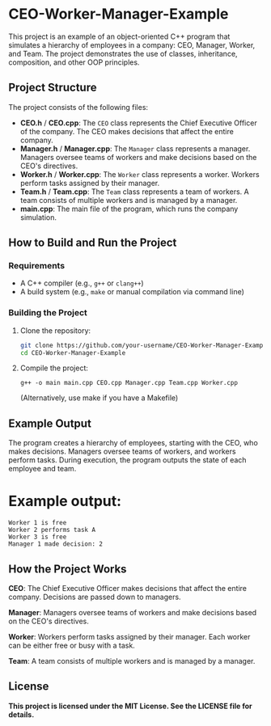 # CEO-Worker-Manager-Example

This project is an example of an object-oriented C++ program that simulates a hierarchy of employees in a company: CEO, Manager, Worker, and Team. The project demonstrates the use of classes, inheritance, composition, and other OOP principles.

## Project Structure

The project consists of the following files:

- **CEO.h** / **CEO.cpp**: The `CEO` class represents the Chief Executive Officer of the company. The CEO makes decisions that affect the entire company.
- **Manager.h** / **Manager.cpp**: The `Manager` class represents a manager. Managers oversee teams of workers and make decisions based on the CEO's directives.
- **Worker.h** / **Worker.cpp**: The `Worker` class represents a worker. Workers perform tasks assigned by their manager.
- **Team.h** / **Team.cpp**: The `Team` class represents a team of workers. A team consists of multiple workers and is managed by a manager.
- **main.cpp**: The main file of the program, which runs the company simulation.

## How to Build and Run the Project

### Requirements

- A C++ compiler (e.g., `g++` or `clang++`)
- A build system (e.g., `make` or manual compilation via command line)

### Building the Project

1. Clone the repository:

   ```bash
   git clone https://github.com/your-username/CEO-Worker-Manager-Example.git
   cd CEO-Worker-Manager-Example
   ```

2. Compile the project:

   ```g++ -o main main.cpp CEO.cpp Manager.cpp Team.cpp Worker.cpp```
  
   (Alternatively, use make if you have a Makefile)

## Example Output

The program creates a hierarchy of employees, starting with the CEO, who makes decisions. Managers oversee teams of workers, and workers perform tasks. During execution, the program outputs the state of each employee and team.

# Example output:

```
Worker 1 is free
Worker 2 performs task A
Worker 3 is free
Manager 1 made decision: 2
```

## How the Project Works

   **CEO**: The Chief Executive Officer makes decisions that affect the entire company. Decisions are passed down to managers.

   **Manager**: Managers oversee teams of workers and make decisions based on the CEO's directives.

   **Worker**: Workers perform tasks assigned by their manager. Each worker can be either free or busy with a task.

   **Team**: A team consists of multiple workers and is managed by a manager.

## License

**This project is licensed under the MIT License. See the LICENSE file for details.**
